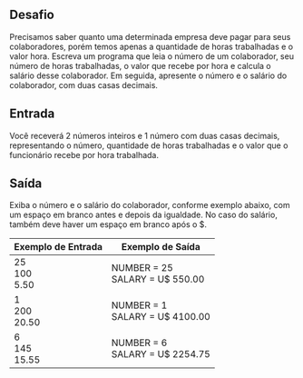 ## Desafio

Precisamos saber quanto uma determinada empresa deve pagar para seus colaboradores, porém temos apenas a quantidade de horas trabalhadas e o valor hora. Escreva um programa que leia o número de um colaborador, seu número de horas trabalhadas, o valor que recebe por hora e calcula o salário desse colaborador. Em seguida, apresente o número e o salário do colaborador, com duas casas decimais.

## Entrada

Você receverá 2 números inteiros e 1 número com duas casas decimais, representando o número, quantidade de horas trabalhadas e o valor que o funcionário recebe por hora trabalhada.

## Saída

Exiba o número e o salário do colaborador, conforme exemplo abaixo, com um espaço em branco antes e depois da igualdade. No caso do salário, também deve haver um espaço em branco após o $.

| Exemplo de Entrada | Exemplo de Saída|
| ---|--- |
| 25<br />100<br />5.50 | NUMBER = 25<br />SALARY = U$ 550.00 |
| 1<br />200<br />20.50 | NUMBER = 1<br />SALARY = U$ 4100.00 |
| 6<br />145<br />15.55 | NUMBER = 6<br />SALARY = U$ 2254.75 |
